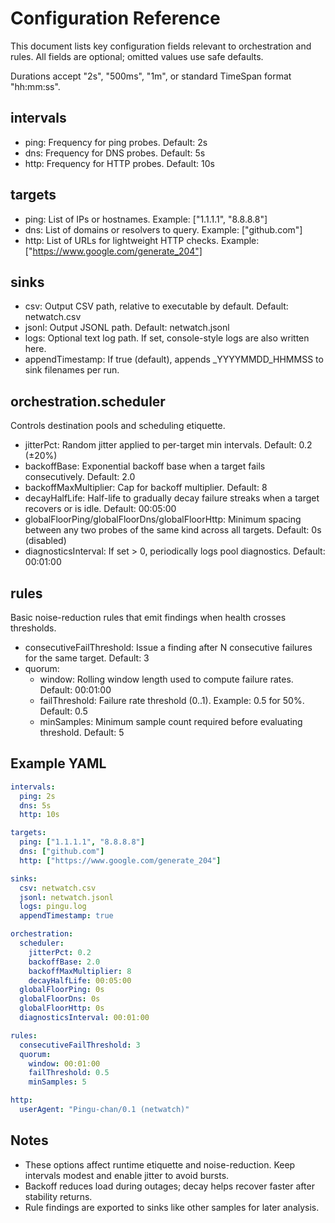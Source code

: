 # Configuration Reference

This document lists key configuration fields relevant to orchestration and rules. All fields are optional; omitted values use safe defaults.

Durations accept "2s", "500ms", "1m", or standard TimeSpan format "hh:mm:ss".

## intervals
- ping: Frequency for ping probes. Default: 2s
- dns: Frequency for DNS probes. Default: 5s
- http: Frequency for HTTP probes. Default: 10s

## targets
- ping: List of IPs or hostnames. Example: ["1.1.1.1", "8.8.8.8"]
- dns: List of domains or resolvers to query. Example: ["github.com"]
- http: List of URLs for lightweight HTTP checks. Example: ["https://www.google.com/generate_204"]

## sinks
- csv: Output CSV path, relative to executable by default. Default: netwatch.csv
- jsonl: Output JSONL path. Default: netwatch.jsonl
- logs: Optional text log path. If set, console-style logs are also written here.
- appendTimestamp: If true (default), appends _YYYYMMDD_HHMMSS to sink filenames per run.

## orchestration.scheduler
Controls destination pools and scheduling etiquette.

- jitterPct: Random jitter applied to per-target min intervals. Default: 0.2 (±20%)
- backoffBase: Exponential backoff base when a target fails consecutively. Default: 2.0
- backoffMaxMultiplier: Cap for backoff multiplier. Default: 8
- decayHalfLife: Half-life to gradually decay failure streaks when a target recovers or is idle. Default: 00:05:00
- globalFloorPing/globalFloorDns/globalFloorHttp: Minimum spacing between any two probes of the same kind across all targets. Default: 0s (disabled)
- diagnosticsInterval: If set > 0, periodically logs pool diagnostics. Default: 00:01:00

## rules
Basic noise-reduction rules that emit findings when health crosses thresholds.

- consecutiveFailThreshold: Issue a finding after N consecutive failures for the same target. Default: 3
- quorum:
  - window: Rolling window length used to compute failure rates. Default: 00:01:00
  - failThreshold: Failure rate threshold (0..1). Example: 0.5 for 50%. Default: 0.5
  - minSamples: Minimum sample count required before evaluating threshold. Default: 5

## Example YAML
```yaml
intervals:
  ping: 2s
  dns: 5s
  http: 10s

targets:
  ping: ["1.1.1.1", "8.8.8.8"]
  dns: ["github.com"]
  http: ["https://www.google.com/generate_204"]

sinks:
  csv: netwatch.csv
  jsonl: netwatch.jsonl
  logs: pingu.log
  appendTimestamp: true

orchestration:
  scheduler:
    jitterPct: 0.2
    backoffBase: 2.0
    backoffMaxMultiplier: 8
    decayHalfLife: 00:05:00
  globalFloorPing: 0s
  globalFloorDns: 0s
  globalFloorHttp: 0s
  diagnosticsInterval: 00:01:00

rules:
  consecutiveFailThreshold: 3
  quorum:
    window: 00:01:00
    failThreshold: 0.5
    minSamples: 5

http:
  userAgent: "Pingu-chan/0.1 (netwatch)"
```

## Notes
- These options affect runtime etiquette and noise-reduction. Keep intervals modest and enable jitter to avoid bursts.
- Backoff reduces load during outages; decay helps recover faster after stability returns.
- Rule findings are exported to sinks like other samples for later analysis.